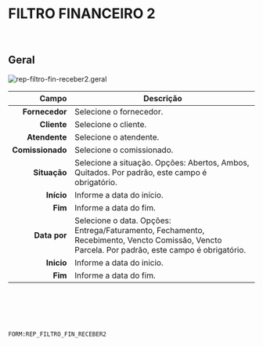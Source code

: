 # FILTRO FINANCEIRO 2
<br>

## Geral
![rep-filtro-fin-receber2.geral](https://raw.githubusercontent.com/netforcews/docs-siscom/master/geral/imagens/rep-filtro-fin-receber2.geral.png)

Campo | Descrição
--:|---
**Fornecedor** | Selecione o fornecedor.
**Cliente** | Selecione o cliente.
**Atendente** | Selecione o atendente.
**Comissionado** | Selecione o comissionado.
**Situação** | Selecione a situação. Opções: Abertos, Ambos, Quitados. Por padrão, este campo é obrigatório.
**Início** | Informe a data do início.
**Fim** | Informe a data do fim.
**Data por** | Selecione o data. Opções: Entrega/Faturamento, Fechamento, Recebimento, Vencto Comissão, Vencto Parcela. Por padrão, este campo é obrigatório.
**Inicio** | Informe a data do inicio.
**Fim** | Informe a data do fim.
<br>
<br>
<br>
<br>

```FORM:REP_FILTRO_FIN_RECEBER2```
